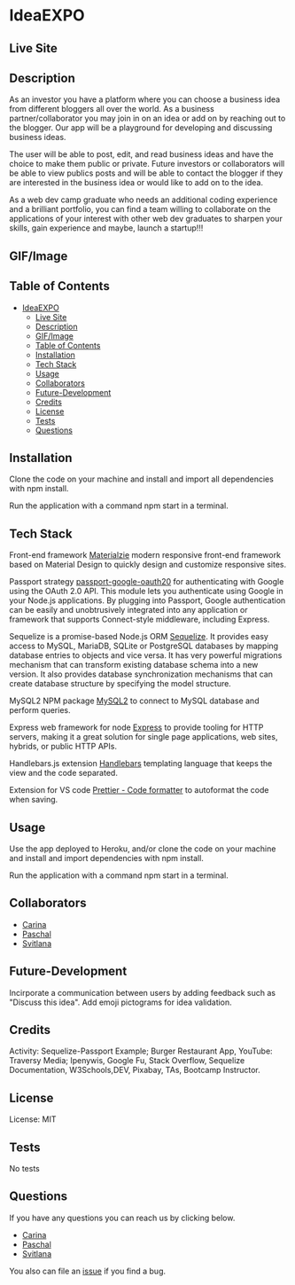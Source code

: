 # IdeaEXPO

## Live Site

## Description

As an investor you have a platform where you can choose a business idea from different bloggers all over the world. As a business partner/collaborator you may join in on an idea or add on by reaching out to the blogger. Our app will be a playground for developing and discussing business ideas.

The user will be able to post, edit, and read business ideas and have the choice to make them public or private. Future investors or collaborators will be able to view publics posts and will be able to contact the blogger if they are interested in the business idea or would like to add on to the idea.

As a web dev camp graduate who needs an additional coding experience and a brilliant portfolio, you can find a team willing to collaborate on the applications of your interest with other web dev graduates to sharpen your skills, gain experience and maybe, launch a startup!!!

## GIF/Image

## Table of Contents

- [IdeaEXPO](#ideaexpo)
  - [Live Site](#live-site)
  - [Description](#description)
  - [GIF/Image](#gifimage)
  - [Table of Contents](#table-of-contents)
  - [Installation](#installation)
  - [Tech Stack](#tech-stack)
  - [Usage](#usage)
  - [Collaborators](#collaborators)
  - [Future-Development](#future-development)
  - [Credits](#credits)
  - [License](#license)
  - [Tests](#tests)
  - [Questions](#questions)

## Installation

Clone the code on your machine and install and import all dependencies with npm install.

Run the application with a command npm start in a terminal.

## Tech Stack

Front-end framework [Materialzie](https://materializecss.com/) modern responsive front-end framework based on Material Design to quickly design and customize responsive sites.

Passport strategy [passport-google-oauth20](http://www.passportjs.org/packages/passport-google-oauth20/) for authenticating with Google using the OAuth 2.0 API. This module lets you authenticate using Google in your Node.js applications. By plugging into Passport, Google authentication can be easily and unobtrusively integrated into any application or framework that supports Connect-style middleware, including Express.

Sequelize is a promise-based Node.js ORM [Sequelize](https://www.npmjs.com/package/sequelize). It provides easy access to MySQL, MariaDB, SQLite or PostgreSQL databases by mapping database entries to objects and vice versa. It has very powerful migrations mechanism that can transform existing database schema into a new version. It also provides database synchronization mechanisms that can create database structure by specifying the model structure.

MySQL2 NPM package [MySQL2](https://www.npmjs.com/package/mysql2) to connect to MySQL database and perform queries.

Express web framework for node [Express](https://www.npmjs.com/package/express) to provide tooling for HTTP servers, making it a great solution for single page applications, web sites, hybrids, or public HTTP APIs.

Handlebars.js extension [Handlebars](https://www.npmjs.com/package/handlebars) templating language that keeps the view and the code separated.

Extension for VS code [Prettier - Code formatter](https://marketplace.visualstudio.com/items?itemName=esbenp.prettier-vscode) to autoformat the code when saving.

## Usage
Use the app deployed to Heroku, and/or clone the code on your machine and install and import dependencies with npm install.

Run the application with a command npm start in a terminal.


## Collaborators

- [Carina](https://github.com/Creyes17e)
- [Paschal](https://github.com/paschalihenacho)
- [Svitlana](https://github.com/szaster)

## Future-Development

Incirporate a communication between users by adding feedback such as "Discuss this idea".
Add emoji pictograms for idea validation.

## Credits

Activity: Sequelize-Passport Example; Burger Restaurant App, YouTube: Traversy Media; Ipenywis, Google Fu, Stack Overflow, Sequelize Documentation, W3Schools,DEV, Pixabay, TAs, Bootcamp Instructor.

## License

License: MIT

## Tests

No tests

## Questions

If you have any questions you can reach us by clicking below. 

- [Carina](https://github.com/Creyes17e)
- [Paschal](https://github.com/paschalihenacho)
- [Svitlana](https://github.com/szaster)

You also can file an [issue](https://github.com/szaster/IdeaEXPO/issues) if you find a bug.
